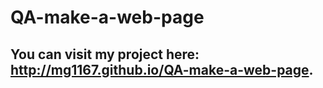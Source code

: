 # QA-make-a-web-page

## You can visit my project here: http://mg1167.github.io/QA-make-a-web-page.
